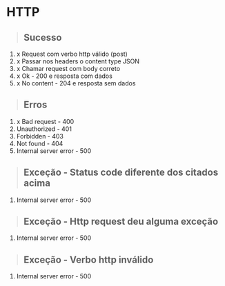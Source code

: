 # HTTP

> ## Sucesso

1. x Request com verbo http válido (post)
2. x Passar nos headers o content type JSON
3. x Chamar request com body correto
4. x Ok - 200 e resposta com dados
5. x No content - 204 e resposta sem dados

> ## Erros

1. x Bad request - 400
2. Unauthorized - 401
3. Forbidden - 403
4. Not found - 404
5. Internal server error - 500

> ## Exceção - Status code diferente dos citados acima

1. Internal server error - 500

> ## Exceção - Http request deu alguma exceção

1. Internal server error - 500

> ## Exceção - Verbo http inválido

1. Internal server error - 500
